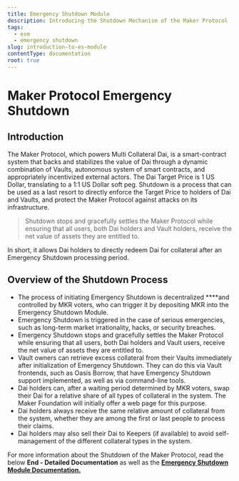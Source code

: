 ```yaml
---
title: Emergency Shutdown Module
description: Introducing the Shutdown Mechanism of the Maker Protocol
tags:
  - esm
  - emergency shutdown
slug: introduction-to-es-module
contentType: documentation
root: true
---
```


# Maker Protocol Emergency Shutdown

## Introduction

The Maker Protocol, which powers Multi Collateral Dai, is a smart-contract system that backs and stabilizes the value of Dai through a dynamic combination of Vaults, autonomous system of smart contracts, and appropriately incentivized external actors. The Dai Target Price is 1 US Dollar, translating to a 1:1 US Dollar soft peg. Shutdown is a process that can be used as a last resort to directly enforce the Target Price to holders of Dai and Vaults, and protect the Maker Protocol against attacks on its infrastructure.

> Shutdown stops and gracefully settles the Maker Protocol while ensuring that all users, both Dai holders and Vault holders, receive the net value of assets they are entitled to.

In short, it allows Dai holders to directly redeem Dai for collateral after an Emergency Shutdown processing period. 

## Overview of the Shutdown Process 

* The process of initiating Emergency Shutdown is decentralized ****and controlled by MKR voters, who can trigger it by depositing MKR into the Emergency Shutdown Module.
* Emergency Shutdown is triggered in the case of serious emergencies, such as long-term market irrationality, hacks, or security breaches.
* Emergency Shutdown stops and gracefully settles the Maker Protocol while ensuring that all users, both Dai holders and Vault users, receive the net value of assets they are entitled to.
* Vault owners can retrieve excess collateral from their Vaults immediately after initialization of Emergency Shutdown. They can do this via Vault frontends, such as Oasis Borrow, that have Emergency Shutdown support implemented, as well as via command-line tools.
* Dai holders can, after a waiting period determined by MKR voters, swap their Dai for a relative share of all types of collateral in the system. The Maker Foundation will initially offer a web page for this purpose.
* Dai holders always receive the same relative amount of collateral from the system, whether they are among the first or last people to process their claims.
* Dai holders may also sell their Dai to Keepers \(if available\) to avoid self-management of the different collateral types in the system.

For more information about the Shutdown of the Maker Protocol, read the below **End - Detailed Documentation** as well as the [**Emergency Shutdown Module Documentation.**](https://docs.makerdao.com/smart-contract-modules/emergency-shutdown-module) 



